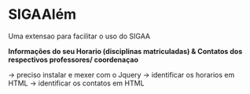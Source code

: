 # SIGAAlém
 Uma extensao para facilitar o uso do SIGAA

 **Informações do seu Horario (disciplinas matriculadas) & Contatos dos respectivos professores/ coordenaçao**


-> preciso instalar e mexer com o Jquery 
-> identificar os horarios em HTML
-> identificar os contatos em HTML

